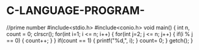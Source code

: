 # C-LANGUAGE-PROGRAM-
//prime number 
#include<stdio.h>
#include<conio.h>
void main() {
     int n, count = 0;
     clrscr();
     for(int i=1; i <= n; i++) {
          for(int j=2; j <= n; j++) {
                 if(i % j == 0) {
                     count++;
                   }
           }
           if(count == 1) {
               printf("%d,", i);
            }
            count= 0;
    }
    getch();
}
